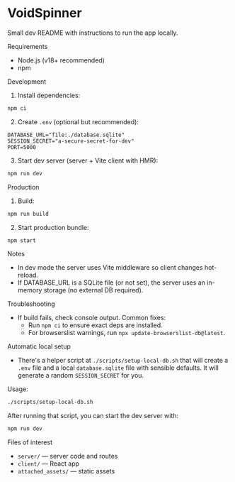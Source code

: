 # VoidSpinner

Small dev README with instructions to run the app locally.

Requirements
- Node.js (v18+ recommended)
- npm

Development
1. Install dependencies:
```bash
npm ci
```

2. Create `.env` (optional but recommended):
```text
DATABASE_URL="file:./database.sqlite"
SESSION_SECRET="a-secure-secret-for-dev"
PORT=5000
```

3. Start dev server (server + Vite client with HMR):
```bash
npm run dev
```

Production
1. Build:
```bash
npm run build
```

2. Start production bundle:
```bash
npm start
```

Notes
- In dev mode the server uses Vite middleware so client changes hot-reload.
- If DATABASE_URL is a SQLite file (or not set), the server uses an in-memory storage (no external DB required).

Troubleshooting
- If build fails, check console output. Common fixes:
  - Run `npm ci` to ensure exact deps are installed.
  - For browserslist warnings, run `npx update-browserslist-db@latest`.

Automatic local setup
- There's a helper script at `./scripts/setup-local-db.sh` that will create a `.env` file and a local `database.sqlite` file with sensible defaults. It will generate a random `SESSION_SECRET` for you.

Usage:
```bash
./scripts/setup-local-db.sh
```

After running that script, you can start the dev server with:
```bash
npm run dev
```

Files of interest
- `server/` — server code and routes
- `client/` — React app
- `attached_assets/` — static assets
